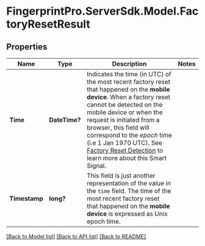 # FingerprintPro.ServerSdk.Model.FactoryResetResult
## Properties

Name | Type | Description | Notes
------------ | ------------- | ------------- | -------------
**Time** | **DateTime?** | Indicates the time (in UTC) of the most recent factory reset that happened on the **mobile device**.  When a factory reset cannot be detected on the mobile device or when the request is initiated from a browser, this field will correspond to the *epoch* time (i.e 1 Jan 1970 UTC). See [Factory Reset Detection](https://dev.fingerprint.com/docs/smart-signals-overview#factory-reset-detection) to learn more about this Smart Signal.  | 
**Timestamp** | **long?** | This field is just another representation of the value in the `time` field. The time of the most recent factory reset that happened on the **mobile device** is expressed as Unix epoch time.         | 

[[Back to Model list]](../README.md#documentation-for-models) [[Back to API list]](../README.md#documentation-for-api-endpoints) [[Back to README]](../README.md)

